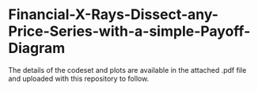 # Financial-X-Rays-Dissect-any-Price-Series-with-a-simple-Payoff-Diagram

The details of the codeset and plots are available in the attached .pdf file and uploaded with this repository to follow.
